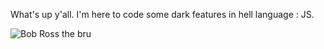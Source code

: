 What's up y'all. I'm here to code some dark features in hell language : JS.

![Bob Ross the bru](https://media.giphy.com/media/rYEAkYihZsyWs/giphy.gif)
